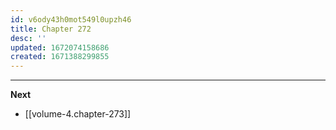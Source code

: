 ```yaml
---
id: v6ody43h0mot549l0upzh46
title: Chapter 272
desc: ''
updated: 1672074158686
created: 1671388299855
---
```




____

**Next**
* [[volume-4.chapter-273]]